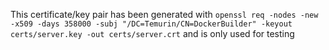 This certificate/key pair has been generated with `openssl req -nodes -new -x509 -days 358000 -subj "/DC=Temurin/CN=DockerBuilder" -keyout certs/server.key -out certs/server.crt` and is only used for testing
